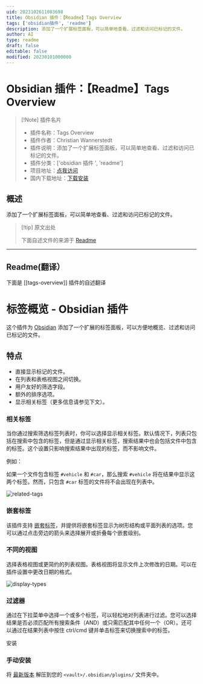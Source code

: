 ```yaml
---
uid: 2023102611083698
title: Obsidian 插件：【Readme】Tags Overview
tags: ['obsidian插件', 'readme']
description: 添加了一个扩展标签面板，可以简单地查看、过滤和访问已标记的文件。
author: AI
type: readme
draft: false
editable: false
modified: 20230101000000
---
```


# Obsidian 插件：【Readme】Tags Overview

> [!Note] 插件名片
> - 插件名称：Tags Overview
> - 插件作者：Christian Wannerstedt
> - 插件说明：添加了一个扩展标签面板，可以简单地查看、过滤和访问已标记的文件。
> - 插件分类：['obsidian 插件 ', 'readme']
> - 项目地址：[点我访问](https://github.com/christianwannerstedt/obsidian-tags-overview)
> - 国内下载地址：[下载安装](https://pkmer.cn/products/plugin/pluginMarket/?tags-overview)

## 概述

添加了一个扩展标签面板，可以简单地查看、过滤和访问已标记的文件。

> [!tip] 原文出处
>
>下面自述文件的来源于 [Readme](https://ghproxy.net/https://raw.githubusercontent.com/christianwannerstedt/obsidian-tags-overview/main/README.md)

---

## Readme(翻译）

下面是 [[tags-overview]] 插件的自述翻译

# 标签概览 - Obsidian 插件

这个插件为 [Obsidian](https://obsidian.md/) 添加了一个扩展的标签面板，可以方便地概览、过滤和访问已标记的文件。

## 特点

- 直接显示标记的文件。
- 在列表和表格视图之间切换。
- 用户友好的筛选字段。
- 额外的排序选项。
- 显示相关标签（更多信息请参见下文）。

### 相关标签

当你通过搜索筛选标签列表时，你可以选择显示相关标签。默认情况下，列表只包括在搜索中包含的标签，但是通过显示相关标签，搜索结果中也会包括文件中包含的标签。这个设置只影响搜索结果中出现的标签，而不影响文件。

例如：

如果一个文件包含标签 `#vehicle` 和 `#car`，那么搜索 `#vehicle` 将在结果中显示这两个标签。然而，只包含 `#car` 标签的文件将不会出现在列表中。

![related-tags](https://github.com/christianwannerstedt/obsidian-tags-overview/assets/25314/9ed3edd0-b6a3-4669-aec1-6bc9158d93ad)

### 嵌套标签

该插件支持 [嵌套标签](https://help.obsidian.md/Editing+and+formatting/Tags#Nested+tags)，并提供将嵌套标签显示为树形结构或平面列表的选项。您可以通过点击旁边的箭头来选择展开或折叠每个嵌套级别。

### 不同的视图

选择表格视图或更简约的列表视图。表格视图将显示文件上次修改的日期。可以在插件设置中更改日期的格式。

![display-types](https://github.com/christianwannerstedt/obsidian-tags-overview/assets/25314/bc677992-f1e9-4eb3-93bb-59955aee7120)

### 过滤器

通过在下拉菜单中选择一个或多个标签，可以轻松地对列表进行过滤。您可以选择结果是否必须匹配所有搜索条件（AND）或只需匹配其中任何一个（OR）。还可以通过在结果列表中按住 ctrl/cmd 键并单击标签来切换搜索中的标签。

安装

### 手动安装

将 [最新版本](https://github.com/christianwannerstedt/obsidian-tags-overview/releases/latest) 解压到您的 `<vault>/.obsidian/plugins/` 文件夹中。
